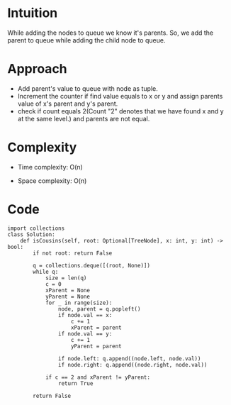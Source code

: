 # Intuition
While adding the nodes to queue we know it's parents. So, we add the parent to queue while adding the child node to queue.

# Approach
- Add parent's value to queue with node as tuple.
- Increment the counter if find value equals to x or y and assign parents value of x's parent and y's parent.
- check if count equals 2(Count "2" denotes that we have found x and y at the same level.) and parents are not equal.

# Complexity
- Time complexity:
O(n)

- Space complexity:
O(n)

# Code
```python3 []
import collections
class Solution:
    def isCousins(self, root: Optional[TreeNode], x: int, y: int) -> bool:
        if not root: return False
        
        q = collections.deque([(root, None)])
        while q:
            size = len(q)
            c = 0
            xParent = None
            yParent = None
            for _ in range(size):
                node, parent = q.popleft()
                if node.val == x: 
                    c += 1
                    xParent = parent
                if node.val == y: 
                    c += 1
                    yParent = parent
                    
                if node.left: q.append((node.left, node.val))
                if node.right: q.append((node.right, node.val))

            if c == 2 and xParent != yParent: 
                return True
        
        return False
```